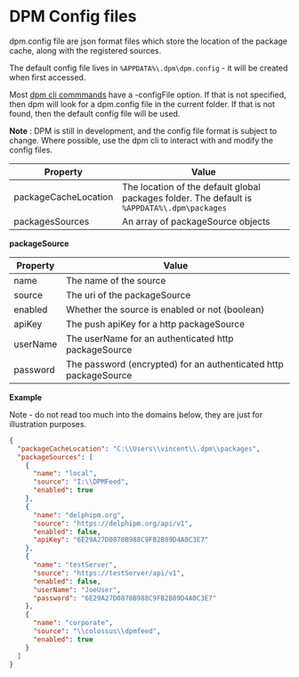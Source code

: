 # DPM Config files

dpm.config file are json format files which store the location of the package cache, along with the registered sources.

The default config file lives in `%APPDATA%\.dpm\dpm.config` - it will be created when first accessed.

Most [dpm cli commmands](../commands.md) have a -configFile option. If that is not specified, then dpm will look for a dpm.config file in the current folder. If that is not found, then the default config file will be used.

**Note** : DPM is still in development, and the config file format is subject to change. Where possible, use the dpm cli to interact with and modify the config files.

| Property             | Value                                                                                        |
| -------------------- | -------------------------------------------------------------------------------------------- |
| packageCacheLocation | The location of the default global packages folder. The default is `%APPDATA%\.dpm\packages` |
| packagesSources      | An array of packageSource objects                                                            |

**packageSource**

| Property | Value                                                            |
| -------- | ---------------------------------------------------------------- |
| name     | The name of the source                                           |
| source   | The uri of the packageSource                                     |
| enabled  | Whether the source is enabled or not (boolean)                   |
| apiKey   | The push apiKey for a http packageSource                         |
| userName | The userName for an authenticated http packageSource             |
| password | The password (encrypted) for an authenticated http packageSource |

**Example**

Note - do not read too much into the domains below, they are just for illustration purposes.

```json
{
  "packageCacheLocation": "C:\\Users\\vincent\\.dpm\\packages",
  "packageSources": [
    {
      "name": "local",
      "source": "I:\\DPMFeed",
      "enabled": true
    },
    {
      "name": "delphipm.org",
      "source": "https://delphipm.org/api/v1",
      "enabled": false,
      "apiKey": "6E29A27D0870B988C9FB2B89D4A0C3E7"
    },
    {
      "name": "testServer",
      "source": "https://testServer/api/v1",
      "enabled": false,
      "userName": "JoeUser",
      "password": "6E29A27D0870B988C9FB2B89D4A0C3E7"
    },
    {
      "name": "corporate",
      "source": "\\colossus\\dpmfeed",
      "enabled": true
    }
  ]
}
```
